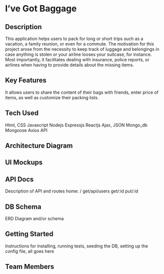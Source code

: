 # I’ve Got Baggage

## Description
This application helps users to pack for long or short trips such as a vacation, a family reunion, or even for a commute. The motivation for this project arose from the necessity to keep track of luggage and belongings in case anything is stolen or your airline looses your suitcase, for instance. Most importantly, it facilitates dealing with insurance, police reports, or airlines when having to provide details about the missing items.

## Key Features
It allows users to share the content of their bags with friends, enter price of items, as well as customize their packing lists.

## Tech Used
Html, CSS
Javascript
Nodejs
Expressjs
Reactjs
Ajax, JSON
Mongo_db
Mongoose
Axios
API

## Architecture Diagram

## UI Mockups


## API Docs
Description of API and routes
home: /
get/api/users
get/:id
put/:id

## DB Schema
ERD Diagram and/or schema

## Getting Started
Instructions for installing,
running tests,
seeding the DB,
setting up the config file,
all goes here

## Team Members